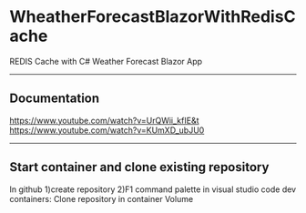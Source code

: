 # WheatherForecastBlazorWithRedisCache
REDIS Cache with C# Weather Forecast Blazor App



-----------------------------------------------------------------------------------------------------------------------------
Documentation
-----------------------------------------------------------------------------------------------------------------------------
https://www.youtube.com/watch?v=UrQWii_kfIE&t
https://www.youtube.com/watch?v=KUmXD_ubJU0

-----------------------------------------------------------------------------------------------------------------------------
Start container and clone existing repository 
-----------------------------------------------------------------------------------------------------------------------------
In github
1)create repository 
2)F1 command palette in visual studio code 
dev containers: Clone repository in container Volume


